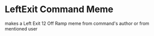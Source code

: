# LeftExit Command Meme
makes a Left Exit 12 Off Ramp meme from command's author or from mentioned user 
